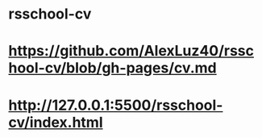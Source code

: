 # rsschool-cv
# https://github.com/AlexLuz40/rsschool-cv/blob/gh-pages/cv.md
# http://127.0.0.1:5500/rsschool-cv/index.html
